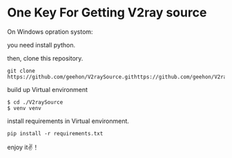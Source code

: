 # One Key For Getting V2ray source
On Windows opration systom:

you need install python.

then, clone this repository.

```
git clone https://github.com/geehon/V2raySource.githttps://github.com/geehon/V2raySource.git
```

build up Virtual environment

```
$ cd ./V2raySource
$ venv venv
```

install requirements in Virtual environment.

```
pip install -r requirements.txt
```

enjoy it✌！
